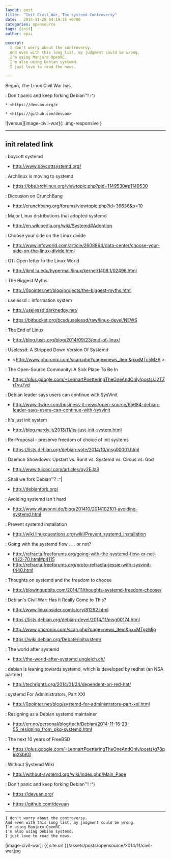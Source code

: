 ```yaml
---
layout: post
title:  "Init Civil War, The systemd Controversy"
date:   2014-11-28 04:19:15 +0700
categories: opensource
tags: [init]
author: epsi

excerpt:
  I don't worry about the controversy. 
  And even with this long list, my judgment could be wrong.
  I'm using Manjaro OpenRC. 
  I'm also using Debian systemd.
  I just love to read the news.

---
```


Begun, The Linux Civil War has.<br/>

: Don't panic and keep forking Debian™! :^)

	* <https://devuan.org/>

	* <https://github.com/devuan>

![versus][image-civil-war]{: .img-responsive }
<br/>

-- -- --

## init related link

: boycott systemd

* <http://www.boycottsystemd.org/>

: Archlinux is moving to systemd

* <https://bbs.archlinux.org/viewtopic.php?pid=1149530#p1149530>

: Diccusion on CrunchBang

* <http://crunchbang.org/forums/viewtopic.php?id=36636&p=10>

: Major Linux distributions that adopted systemd

* <http://en.wikipedia.org/wiki/Systemd#Adoption>

: Choose your side on the Linux divide

* <http://www.infoworld.com/article/2608864/data-center/choose-your-side-on-the-linux-divide.html>

: OT: Open letter to the Linux World

* <http://lkml.iu.edu/hypermail/linux/kernel/1408.1/02496.html>

: The Biggest Myths

* <http://0pointer.net/blog/projects/the-biggest-myths.html>

: uselessd :: information system

* <http://uselessd.darknedgy.net/>

* <https://bitbucket.org/bcsd/uselessd/raw/linux-devel/NEWS>

: The End of Linux

* <http://blog.lusis.org/blog/2014/09/23/end-of-linux/>

: Uselessd: A Stripped Down Version Of Systemd

* <http://www.phoronix.com/scan.php?page=news_item&px=MTc5MzA >

: The Open-Source Community: A Sick Place To Be In

* <https://plus.google.com/+LennartPoetteringTheOneAndOnly/posts/J2TZrTvu7vd>

: Debian leader says users can continue with SysVinit

* <http://www.itwire.com/business-it-news/open-source/65684-debian-leader-says-users-can-continue-with-sysvinit>

: It's just init system

* <http://blog.mardy.it/2013/11/its-just-init-system.html>

: Re-Proposal - preserve freedom of choice of init systems

* <https://lists.debian.org/debian-vote/2014/10/msg00001.html>

: Daemon Showdown: Upstart vs. Runit vs. Systemd vs. Circus vs. God

* <http://www.tuicool.com/articles/qy2EJz3>

: Shall we fork Debian™? :^|

* <http://debianfork.org/>

: Avoiding systemd isn't hard

* <http://www.vitavonni.de/blog/201410/2014102101-avoiding-systemd.html>

: Prevent systemd installation

* <http://wiki.linuxquestions.org/wiki/Prevent_systemd_installation>

: Going with the systemd flow . . . or not?

* <http://refracta.freeforums.org/going-with-the-systemd-flow-or-not-t422-70.html#p4115>
* <http://refracta.freeforums.org/proto-refracta-jessie-with-sysvinit-t440.html>

: Thoughts on systemd and the freedom to choose

* <http://blowingupbits.com/2014/11/thoughts-systemd-freedom-choose/>

: Debian's Civil War: Has It Really Come to This?

* <http://www.linuxinsider.com/story/81262.html>

* <https://lists.debian.org/debian-devel/2014/11/msg00174.html>

* <http://www.phoronix.com/scan.php?page=news_item&px=MTgzMjg>

* <https://wiki.debian.org/Debate/initsystem/>

: The world after systemd

* <http://the-world-after-systemd.ungleich.ch/>

: debian is leaning towards systemd, which is developed by redhat (an NSA partner)

* <http://techrights.org/2014/01/24/dependent-on-red-hat/>

: systemd For Administrators, Part XXI

* <http://0pointer.net/blog/systemd-for-administrators-part-xxi.html>

: Resigning as a Debian systemd maintainer

* <http://err.no/personal/blog/tech/Debian/2014-11-16-23-55_resigning_from_pkg-systemd.html>

: The next 10 years of FreeBSD

* <https://plus.google.com/+LennartPoetteringTheOneAndOnly/posts/g78piqXsbKG>

: Without Systemd Wiki

* <http://without-systemd.org/wiki/index.php/Main_Page>

: Don't panic and keep forking Debian™! :^)

* <https://devuan.org/>

* <https://github.com/devuan>

-- -- --

	I don't worry about the controversy.
	And even with this long list, my judgment could be wrong.
	I'm using Manjaro OpenRC.
	I'm also using Debian systemd.
	I just love to read the news.

[//]: <> ( -- -- -- links below -- -- -- )

[image-civil-war]: {{ site.url }}/assets/posts/opensource/2014/11/civil-war.jpg

